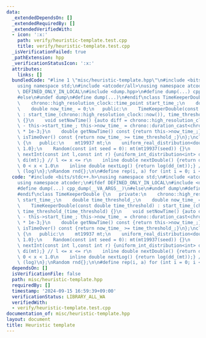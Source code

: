 ```yaml
---
data:
  _extendedDependsOn: []
  _extendedRequiredBy: []
  _extendedVerifiedWith:
  - icon: ':x:'
    path: verify/heuristic-template.test.cpp
    title: verify/heuristic-template.test.cpp
  _isVerificationFailed: true
  _pathExtension: hpp
  _verificationStatusIcon: ':x:'
  attributes:
    links: []
  bundledCode: "#line 1 \"misc/heuristic-template.hpp\"\n#include <bits/stdc++.h>\n\
    using namespace std;\n#include <atcoder/all>\nusing namespace atcoder;\n#ifdef\
    \ DEFINED_ONLY_IN_LOCAL\n#include <dump.hpp>\n#define dump(...) cpp_dump(__VA_ARGS__)\n\
    #else\n#undef dump\n#define dump(...)\n#endif\nclass TimeKeeperDouble {\n   private:\n\
    \    chrono::high_resolution_clock::time_point start_time_;\n    double time_threshold_;\n\
    \    double now_time_ = 0;\n   public:\n    TimeKeeperDouble(const double time_threshold)\
    \ : start_time_(chrono::high_resolution_clock::now()), time_threshold_(time_threshold)\
    \ {}\n    void setNowTime() {auto diff = chrono::high_resolution_clock::now()\
    \ - this->start_time_; this->now_time_ = chrono::duration_cast<chrono::microseconds>(diff).count()\
    \ * 1e-3;}\n    double getNowTime() const {return this->now_time_;}\n    bool\
    \ isTimeOver() const {return now_time_ >= time_threshold_;}\n};\nclass Random\
    \ {\n   public:\n    mt19937 mt;\n    uniform_real_distribution<double> dd_{0,\
    \ 1.0};\n    Random(const int seed = 0): mt(mt19937(seed)) {}\n    inline int\
    \ nextInt(const int l,const int r) {uniform_int_distribution<int> di(l,r); return\
    \ di(mt);} // l <= x <= r\n    inline double nextDouble() {return dd_(mt);} //\
    \ 0 < x < 1.0\n    inline double nextLog() {return log(dd_(mt));} // 0 < x < 1.0\
    \ (log)\n};\nRandom rnd{};\n\n#define rep(i, a) for (int i = 0; i < a; i++)\n"
  code: "#include <bits/stdc++.h>\nusing namespace std;\n#include <atcoder/all>\n\
    using namespace atcoder;\n#ifdef DEFINED_ONLY_IN_LOCAL\n#include <dump.hpp>\n\
    #define dump(...) cpp_dump(__VA_ARGS__)\n#else\n#undef dump\n#define dump(...)\n\
    #endif\nclass TimeKeeperDouble {\n   private:\n    chrono::high_resolution_clock::time_point\
    \ start_time_;\n    double time_threshold_;\n    double now_time_ = 0;\n   public:\n\
    \    TimeKeeperDouble(const double time_threshold) : start_time_(chrono::high_resolution_clock::now()),\
    \ time_threshold_(time_threshold) {}\n    void setNowTime() {auto diff = chrono::high_resolution_clock::now()\
    \ - this->start_time_; this->now_time_ = chrono::duration_cast<chrono::microseconds>(diff).count()\
    \ * 1e-3;}\n    double getNowTime() const {return this->now_time_;}\n    bool\
    \ isTimeOver() const {return now_time_ >= time_threshold_;}\n};\nclass Random\
    \ {\n   public:\n    mt19937 mt;\n    uniform_real_distribution<double> dd_{0,\
    \ 1.0};\n    Random(const int seed = 0): mt(mt19937(seed)) {}\n    inline int\
    \ nextInt(const int l,const int r) {uniform_int_distribution<int> di(l,r); return\
    \ di(mt);} // l <= x <= r\n    inline double nextDouble() {return dd_(mt);} //\
    \ 0 < x < 1.0\n    inline double nextLog() {return log(dd_(mt));} // 0 < x < 1.0\
    \ (log)\n};\nRandom rnd{};\n\n#define rep(i, a) for (int i = 0; i < a; i++)"
  dependsOn: []
  isVerificationFile: false
  path: misc/heuristic-template.hpp
  requiredBy: []
  timestamp: '2024-09-15 16:59:39+09:00'
  verificationStatus: LIBRARY_ALL_WA
  verifiedWith:
  - verify/heuristic-template.test.cpp
documentation_of: misc/heuristic-template.hpp
layout: document
title: Heuristic template
---
```

